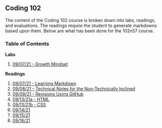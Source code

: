 ## Coding 102

The content of the Coding 102 course is broken down into labs, readings, and evaluations.  The readings require the student to generate markdowns based upon them.  Below are what has been done for the 102n57 course.

### **Table of Contents**
**Labs**
1. [09/07/21 - Growth Mindset](GrowthMindset.md)

**Readings**
1. [09/07/21 - Learning Markdown](LearningMarkdown.md)
1. [09/08/21 - Technical Notes for the Non-Technically Inclined](ClassFor090821.md)
1. [09/09/21 - Revisions Using GitHub](Git.md)
1. [09/13/21a - HTML](HTML.md)
1. [09/13/21b - CSS](CSS.md)
1. [09/14/21](TBD)
1. [09/15/21](TBD)
1. [09/16/21](TBD)
